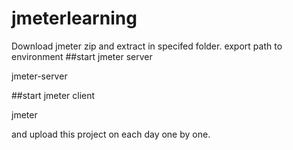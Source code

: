 # jmeterlearning

Download jmeter zip and extract in specifed folder.
export path to environment 
##start jmeter server 

jmeter-server

##start jmeter client 

jmeter

and upload this project on each day one by one.

